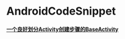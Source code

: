 # AndroidCodeSnippet

#### [一个良好划分Activity创建步骤的BaseActivity](https://github.com/ASCE1885/AndroidCodeSnippet/blob/master/%E4%B8%80%E4%B8%AA%E8%89%AF%E5%A5%BD%E5%88%92%E5%88%86Activity%E5%88%9B%E5%BB%BA%E6%AD%A5%E9%AA%A4%E7%9A%84BaseActivity.md)
